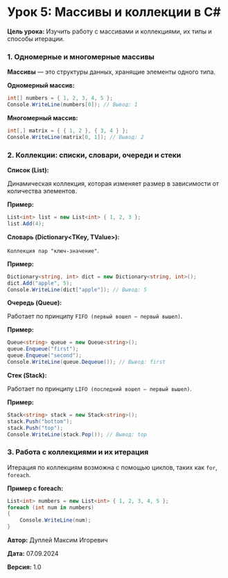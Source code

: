 # Урок 5: Массивы и коллекции в C#

**Цель урока:** Изучить работу с массивами и коллекциями, их типы и способы итерации.

### 1. Одномерные и многомерные массивы

**Массивы** — это структуры данных, хранящие элементы одного типа.

**Одномерный массив:**

```csharp
int[] numbers = { 1, 2, 3, 4, 5 };
Console.WriteLine(numbers[0]); // Вывод: 1
```

**Многомерный массив:**

```csharp
int[,] matrix = { { 1, 2 }, { 3, 4 } };
Console.WriteLine(matrix[0, 1]); // Вывод: 2
```

### 2. Коллекции: списки, словари, очереди и стеки

**Список (List<T>):**

Динамическая коллекция, которая изменяет размер в зависимости от количества элементов.

**Пример:**

```csharp
List<int> list = new List<int> { 1, 2, 3 };
list.Add(4);
```

**Словарь (Dictionary<TKey, TValue>):**

`Коллекция пар "ключ-значение"`.

**Пример:**

```csharp
Dictionary<string, int> dict = new Dictionary<string, int>();
dict.Add("apple", 5);
Console.WriteLine(dict["apple"]); // Вывод: 5
```

**Очередь (Queue<T>):**

Работает по принципу `FIFO (первый вошел — первый вышел)`.

**Пример:**

```csharp
Queue<string> queue = new Queue<string>();
queue.Enqueue("first");
queue.Enqueue("second");
Console.WriteLine(queue.Dequeue()); // Вывод: first
```

**Стек (Stack<T>):**

Работает по принципу `LIFO (последний вошел — первый вышел)`.

**Пример:**

```csharp
Stack<string> stack = new Stack<string>();
stack.Push("bottom");
stack.Push("top");
Console.WriteLine(stack.Pop()); // Вывод: top
```

### 3. Работа с коллекциями и их итерация

Итерация по коллекциям возможна с помощью циклов, таких как `for`, `foreach`.

**Пример с foreach:**

```csharp
List<int> numbers = new List<int> { 1, 2, 3, 4, 5 };
foreach (int num in numbers)
{
    Console.WriteLine(num);
}
```



**Автор:** Дуплей Максим Игоревич

**Дата:** 07.09.2024

**Версия:** 1.0